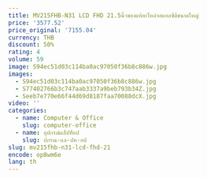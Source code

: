 ```yaml
---
title: MV215FHB-N31 LCD FHD 21.5นิ้วของแท้อะไหล่จอแอลซีดีขนาดใหญ่
price: '3577.52'
price_original: '7155.04'
currency: THB
discount: 50%
rating: 4
volume: 59
image: S94ec51d03c114ba0ac97050f36b8c886w.jpg
images:
  - S94ec51d03c114ba0ac97050f36b8c886w.jpg
  - S77402766b3c747aab3337a9beb793b34Z.jpg
  - Seeb7e770e66f44d69d8187faa70088dcX.jpg
video: ''
categories:
  - name: Computer & Office
    slug: computer-office
  - name: อุปกรณ์แล็ปท็อป
    slug: ปกรณ-แล-ปท-อป
slug: mv215fhb-n31-lcd-fhd-21
encode: op8wm6e
lang: th
---
```

  